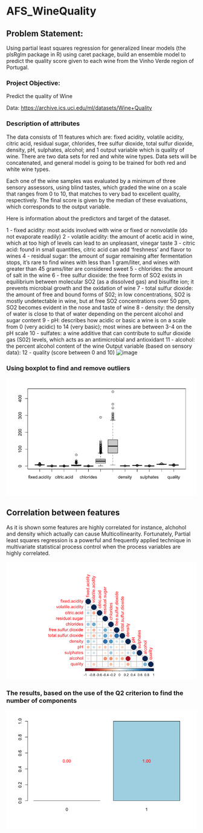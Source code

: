 # AFS_WineQuality

## Problem Statement: 
Using partial least squares regression for generalized linear models (the plsRglm package in R) using caret package, build an ensemble model to predict the quality score given to each wine from the Vinho Verde region of Portugal.

### Project Objective: 
Predict the quality of Wine

Data: https://archive.ics.uci.edu/ml/datasets/Wine+Quality


### Description of attributes
The data consists of 11 features which are: fixed acidity, volatile acidity, citric acid, residual sugar, chlorides, free sulfur dioxide, total sulfur dioxide, density, pH, sulphates, alcohol; and 1 output variable which is quality of wine. There are two data sets for red and white wine types. Data sets will be concatenated, and general model is going to be trained for both red and white wine types.

Each one of the wine samples was evaluated by a  minimum of three sensory assessors, using blind tastes,  which graded the wine on a  scale that ranges from  0  to  10,  that matches to very bad to excellent quality,  respectively.  The final score is given by  the median of these evaluations,  which corresponds to the output variable.

Here is information about the predictors and target of the dataset.

1 - fixed acidity: most acids involved with wine or fixed or nonvolatile (do not evaporate readily)
2 - volatile acidity: the amount of acetic acid in wine, which at too high of levels can lead to an unpleasant, vinegar taste
3 - citric acid: found in small quantities, citric acid can add ‘freshness’ and flavor to wines
4 - residual sugar: the amount of sugar remaining after fermentation stops, it’s rare to find wines with less than 1 gram/liter, and wines with greater than 45 grams/liter are considered sweet
5 - chlorides: the amount of salt in the wine
6 - free sulfur dioxide: the free form of SO2 exists in equilibrium between molecular SO2 (as a dissolved gas) and bisulfite ion; it prevents microbial growth and the oxidation of wine
7 - total sulfur dioxide: the amount of free and bound forms of S02; in low concentrations, SO2 is mostly undetectable in wine, but at free SO2 concentrations over 50 ppm, SO2 becomes evident in the nose and taste of wine
8 - density: the density of water is close to that of water depending on the percent alcohol and sugar content
9 - pH: describes how acidic or basic a wine is on a scale from 0 (very acidic) to 14 (very basic); most wines are between 3-4 on the pH scale
10 - sulfates: a wine additive that can contribute to sulfur dioxide gas (S02) levels, which acts as an antimicrobial and antioxidant
11 - alcohol: the percent alcohol content of the wine
Output variable (based on sensory data): 12 - quality (score between 0 and 10)
![image](https://user-images.githubusercontent.com/60949035/149853088-d0220207-8d73-4b3f-b005-954e753b2d27.png)


### Using boxplot to find and remove outliers
![alt text](https://github.com/shosseini811/AFS_WineQuality/blob/9025ea8cd9d5efdbd11ff1b32389839462df0c34/Image/boxplot.png)



## Correlation between features
As it is shown some features are highly correlated for instance, alchohol and density which actually can cause Multicollinearity. Fortunately, Partial least squares regression is a powerful and frequently applied technique in multivariate statistical process control when the process variables are highly correlated. 


![alt text](https://github.com/shosseini811/AFS_WineQuality/blob/17532a9f127eadd9a8a63ead6865cb3d3172b814/Image/Correlation.png)

### The results, based on the use of the Q2 criterion to find the number of components
![alt_text](https://github.com/shosseini811/AFS_WineQuality/blob/edcf653fa47b5c385b6615dec54c5d3142e8a3ae/Image/Q2_criterion.png)
